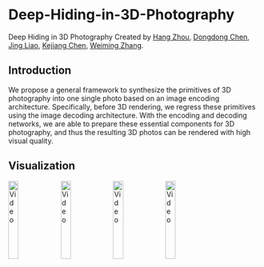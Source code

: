 # Deep-Hiding-in-3D-Photography
Deep Hiding in 3D Photography
Created by [Hang Zhou](http://home.ustc.edu.cn/~zh2991/), [Dongdong Chen](http://www.dongdongchen.bid/), [Jing Liao](https://liaojing.github.io/html/), [Kejiang Chen](http://home.ustc.edu.cn/~chenkj/), [Weiming Zhang](http://staff.ustc.edu.cn/~zhangwm/index.html).

Introduction
--
We propose a general framework to synthesize the primitives of 3D photography into one single photo based on an image encoding architecture. Specifically, before 3D rendering, we regress these primitives using the image decoding architecture. With the encoding and decoding networks, we are able to prepare these essential components for 3D photography, and thus the resulting 3D photos can be rendered with high visual quality. 

Visualization
--
<a href="http://home.ustc.edu.cn/~zh2991/21TVCG_3DDeepHiding/test1_proposed.mp4" rel="Video"><img src="http://home.ustc.edu.cn/~zh2991/21TVCG_3DDeepHiding/test1_proposed.jpg" alt="Video" width="20%"></a>
<a href="http://home.ustc.edu.cn/~zh2991/21TVCG_3DDeepHiding/test2_proposed.mp4" rel="Video"><img src="http://home.ustc.edu.cn/~zh2991/21TVCG_3DDeepHiding/test2_proposed.jpg" alt="Video" width="20%"></a>
<a href="http://home.ustc.edu.cn/~zh2991/21TVCG_3DDeepHiding/test3_proposed.mp4" rel="Video"><img src="http://home.ustc.edu.cn/~zh2991/21TVCG_3DDeepHiding/test3_proposed.jpg" alt="Video" width="20%"></a>
<a href="http://home.ustc.edu.cn/~zh2991/21TVCG_3DDeepHiding/test4_proposed.mp4" rel="Video"><img src="http://home.ustc.edu.cn/~zh2991/21TVCG_3DDeepHiding/test4_proposed.jpg" alt="Video" width="20%"></a>
